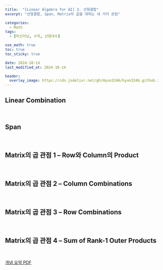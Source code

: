 ```yaml
---
title:  "[Linear Algebra for AI] 3. 선형결합"
excerpt: "선형결합, Span, Matrix의 곱을 대하는 네 가지 관점"

categories:
  - Math
tags:
  - [머신러닝, 수학, 선형대수]

use_math: true
toc: true
toc_sticky: true

date: 2024-10-14
last_modified_at: 2024-10-14

header:
  overlay_image: https://cdn.jsdelivr.net/gh/Hyun3246/hyun3246.github.io@master/image/overlay image/Linear Algebra for AI.png
---
```

## Linear Combination 

<br/>

## Span

<br/>

## Matrix의 곱 관점 1 – Row와 Column의 Product

<br/>

## Matrix의 곱 관점 2 – Column Combinations 

<br/>

## Matrix의 곱 관점 3 – Row Combinations

<br/>

## Matrix의 곱 관점 4 – Sum of Rank-1 Outer Products 

<br/>

[개념 요약 PDF](https://github.com/Hyun3246/Code-Warehouse/blob/900046e832fa716766e1498fc47f123c463558ff/Linear%20Algebra%20for%20AI/3.%20%EC%84%A0%ED%98%95%EA%B2%B0%ED%95%A9.pdf)